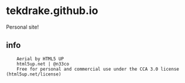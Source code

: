 # tekdrake.github.io
Personal site!

## info
		Aerial by HTML5 UP
		html5up.net | @n33co
		Free for personal and commercial use under the CCA 3.0 license (html5up.net/license)
```